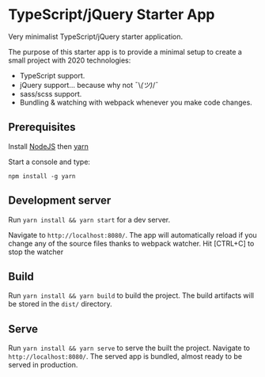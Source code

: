 # TypeScript/jQuery Starter App

Very minimalist TypeScript/jQuery starter application.

The purpose of this starter app is to provide a minimal setup to create a small project with 2020 technologies:
 - TypeScript support.
 - jQuery support... because why not ¯\\_(ツ)_/¯
 - sass/scss support.
 - Bundling & watching with webpack whenever you make code changes.
 
## Prerequisites

Install [NodeJS](https://nodejs.org) then [yarn](https://yarnpkg.com)

Start a console and type:
``` 
npm install -g yarn
``` 

## Development server

Run `yarn install && yarn start` for a dev server. 

Navigate to `http://localhost:8080/`. 
The app will automatically reload if you change any of the source files thanks to webpack watcher. Hit [CTRL+C] to stop the watcher
## Build

Run `yarn install && yarn build` to build the project. 
The build artifacts will be stored in the `dist/` directory.

## Serve

Run `yarn install && yarn serve` to serve the built the project. 
Navigate to `http://localhost:8080/`. 
The served app is bundled, almost ready to be served in production.
